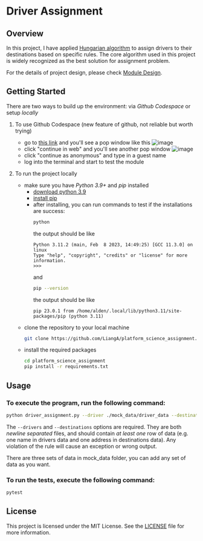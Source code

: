 # Driver Assignment

## Overview

In this project, I have applied [Hungarian algorithm](https://en.wikipedia.org/wiki/Hungarian_algorithm) to assign drivers to their destinations based on specific rules. The core algorithm used in this project is widely recognized as the best solution for assignment problem.

For the details of project design, please check [Module Design](./module_design.md).

## Getting Started

There are two ways to build up the environment: via *Github Codespace* or setup *locally* 

1. To use Github Codespace (new feature of github, not reliable but worth trying)
    - go to [this link]() and you'll see a pop window like this
        ![image](https://user-images.githubusercontent.com/10252988/224461226-ece4b51d-4501-4cac-87a2-8c67aa428abf.png)
    - click "continue in web" and you'll see another pop window
        ![image](https://user-images.githubusercontent.com/10252988/224461275-16bea809-f311-4317-8ef3-0bb75920debe.png)
    - click "continue as anonymous" and type in a guest name
    - log into the terminal and start to test the module

2. To run the project locally
    - make sure you have *Python 3.9+* and *pip* installed
        - [download python 3.9](https://www.python.org/downloads/release/python-390/)
        - [install pip](https://pip.pypa.io/en/stable/installation/)
        - after installing, you can run commands to test if the installations are success:
          ```bash
          python
          ```
          the output should be like
          ```
          Python 3.11.2 (main, Feb  8 2023, 14:49:25) [GCC 11.3.0] on linux
          Type "help", "copyright", "credits" or "license" for more information.
          >>>
          ```
          and
          ```bash
          pip --version
          ```
          the output should be like
          ```
          pip 23.0.1 from /home/alden/.local/lib/python3.11/site-packages/pip (python 3.11)
          ```
    - clone the repository to your local machine 
        ```bash
        git clone https://github.com/LiangA/platform_science_assignment.git
        ```
    - install the required packages
        ```bash
        cd platform_science_assignment
        pip install -r requirements.txt
        ```

## Usage

### To execute the program, run the following command: 

```bash
python driver_assignment.py --driver ./mock_data/driver_data --destinations ./mock_data/destinations_data
```

The ```--drivers``` and ```--destinations``` options are required. They are both *newline separated* files, and should contain *at least one* row of data (e.g. one name in drivers data and one address in destinations data). Any violation of the rule will cause an exception or wrong output. 

There are three sets of data in mock_data folder, you can add any set of data as you want.

### To run the tests, execute the following command:

```bash
pytest
```

## License

This project is licensed under the MIT License. See the [LICENSE](./LICENSE) file for more information.


